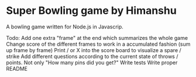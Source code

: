 # Super Bowling game by Himanshu
A bowling game written for Node.js in Javascrip.

Todo:
 Add one extra "frame" at the end which summarizes the whole game
 Change score of the different frames to work in a accumulated fashion (sum up frame by frame)
 Print / or X into the score board to visualize a spare / strike
 Add different questions according to the current state of throws / points. Not only "How many pins did you get?"
 Write tests
 Write proper README
